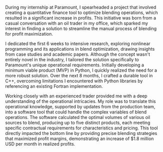 During my internship at Paramount, I spearheaded a project that involved creating a quantitative finance tool to optimize blending operations, which resulted in a significant increase in profits. This initiative was born from a casual conversation with an oil trader in my office, which sparked my interest in finding a solution to streamline the manual process of blending for profit maximization.

I dedicated the first 6 weeks to intensive research, exploring nonlinear programming and its applications in blend optimization, drawing insights from case studies and academic papers. Although the concept wasn't entirely novel in the industry, I tailored the solution specifically to Paramount's unique operational requirements. Initially developing a minimum viable product (MVP) in Python, I quickly realized the need for a more robust solution. Over the next 8 months, I crafted a durable tool in C++, overcoming limitations I encountered with Python libraries by referencing an existing Fortran implementation.

Working closely with an experienced trader provided me with a deep understanding of the operational intricacies. My role was to translate this operational knowledge, supported by updates from the production team, into a software tool that could handle the complex variables of blend operations. The software calculated the optimal volumes of various oil sources to blend, producing up to five distinct products, each meeting specific contractual requirements for characteristics and pricing. This tool directly impacted the bottom line by providing precise blending strategies that maximized profit margins, demonstrating an increase of $1.8 million USD per month in realized profits.